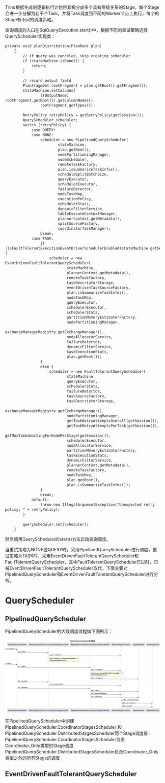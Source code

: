 Trino根据生成的逻辑执行计划将其拆分成多个具有层级关系的Stage，每个Stage会进一步分解为若干个Task，并将Task调度到不同的Worker节点上执行，每个的Stage有不同的调度策略。

查询调度的入口在SqlQueryExecution.start()中，根据不同的重试策略选择QueryScheduler实现类：

```
private void planDistribution(PlanRoot plan)
    {
        // if query was canceled, skip creating scheduler
        if (stateMachine.isDone()) {
            return;
        }

        // record output field
        PlanFragment rootFragment = plan.getRoot().getFragment();
        stateMachine.setColumns(
                ((OutputNode) rootFragment.getRoot()).getColumnNames(),
                rootFragment.getTypes());

        RetryPolicy retryPolicy = getRetryPolicy(getSession());
        QueryScheduler scheduler;
        switch (retryPolicy) {
            case QUERY:
            case NONE:
                scheduler = new PipelinedQueryScheduler(
                        stateMachine,
                        plan.getRoot(),
                        nodePartitioningManager,
                        nodeScheduler,
                        remoteTaskFactory,
                        plan.isSummarizeTaskInfos(),
                        scheduleSplitBatchSize,
                        queryExecutor,
                        schedulerExecutor,
                        failureDetector,
                        nodeTaskMap,
                        executionPolicy,
                        schedulerStats,
                        dynamicFilterService,
                        tableExecuteContextManager,
                        plannerContext.getMetadata(),
                        splitSourceFactory,
                        coordinatorTaskManager);
                break;
            case TASK:
                if (isFaultTolerantExecutionEventDriverSchedulerEnabled(stateMachine.getSession())) {
                    scheduler = new EventDrivenFaultTolerantQueryScheduler(
                            stateMachine,
                            plannerContext.getMetadata(),
                            remoteTaskFactory,
                            taskDescriptorStorage,
                            eventDrivenTaskSourceFactory,
                            plan.isSummarizeTaskInfos(),
                            nodeTaskMap,
                            queryExecutor,
                            schedulerExecutor,
                            schedulerStats,
                            partitionMemoryEstimatorFactory,
                            nodePartitioningManager,
                            exchangeManagerRegistry.getExchangeManager(),
                            nodeAllocatorService,
                            failureDetector,
                            dynamicFilterService,
                            taskExecutionStats,
                            plan.getRoot());
                }
                else {
                    scheduler = new FaultTolerantQueryScheduler(
                            stateMachine,
                            queryExecutor,
                            schedulerStats,
                            failureDetector,
                            taskSourceFactory,
                            taskDescriptorStorage,
                            exchangeManagerRegistry.getExchangeManager(),
                            nodePartitioningManager,
                            getTaskRetryAttemptsOverall(getSession()),
                            getTaskRetryAttemptsPerTask(getSession()),
                            getMaxTasksWaitingForNodePerStage(getSession()),
                            schedulerExecutor,
                            nodeAllocatorService,
                            partitionMemoryEstimatorFactory,
                            taskExecutionStats,
                            dynamicFilterService,
                            plannerContext.getMetadata(),
                            remoteTaskFactory,
                            nodeTaskMap,
                            plan.getRoot(),
                            plan.isSummarizeTaskInfos());
                }
                break;
            default:
                throw new IllegalArgumentException("Unexpected retry policy: " + retryPolicy);
        }

        queryScheduler.set(scheduler);
    }
```

然后调用QueryScheduler的start()方法启动查询调度。

当重试策略为NONE或QUERY时，采用PipelinedQueryScheduler进行调度，重试策略为TASK时，采用EventDrivenFaultTolerantQueryScheduler和FaultTolerantQueryScheduler，其中FaultTolerantQueryScheduler已过时，已被EventDrivenFaultTolerantQueryScheduler取代，下面主要对PipelinedQueryScheduler和EventDrivenFaultTolerantQueryScheduler进行分析。



# QueryScheduler

## PipelinedQueryScheduler
PipelinedQueryScheduler的大致调度过程如下图所示：

![image-pipelinedQueryScheduler](../trino/images/image-pipelinedQueryScheduler.png)

在PipelinedQueryScheduler中创建PipelinedQueryScheduler.CoordinatorStagesScheduler 和PipelinedQueryScheduler.DistributedStagesScheduler两个Stage调度器：
PipelinedQueryScheduler.CoordinatorStagesScheduler负责Coordinator_Only类型的Stage调度
PipelinedQueryScheduler.DistributedStagesScheduler负责Coordinator_Only类型之外的所有Stage的调度



## EventDrivenFaultTolerantQueryScheduler
